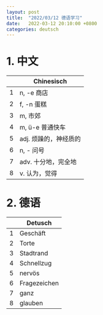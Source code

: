 ```yaml
---
layout: post
title:  "2022/03/12 德语学习"
date:   2022-03-12 20:10:00 +0800
categories: deutsch
---
```


# 1. 中文

|     | Chinesisch            |
| --- | --------------------- |
| 1   | n, -e 商店            |
| 2   | f, -n 蛋糕            |
| 3   | m, 市郊               |
| 4   | m, ü-e 普通快车       |
| 5   | adj. 烦躁的，神经质的 |
| 6   | n, - 问号             |
| 7   | adv. 十分地，完全地   |
| 8   | v. 认为，觉得         |

# 2. 德语

|     | Detusch      |
| --- | ------------ |
| 1   | Geschäft     |
| 2   | Torte        |
| 3   | Stadtrand    |
| 4   | Schnellzug   |
| 5   | nervös       |
| 6   | Fragezeichen |
| 7   | ganz         |
| 8   | glauben      |